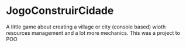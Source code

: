 # JogoConstruirCidade
A little game about creating a village or city (console based) wioth resources management and a lot more mechanics. This was a project to POO 
